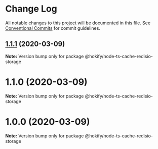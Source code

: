 # Change Log

All notable changes to this project will be documented in this file.
See [Conventional Commits](https://conventionalcommits.org) for commit guidelines.

## [1.1.1](https://github.com/havsar/node-ts-cache/compare/@hokify/node-ts-cache-redisio-storage@1.1.0...@hokify/node-ts-cache-redisio-storage@1.1.1) (2020-03-09)

**Note:** Version bump only for package @hokify/node-ts-cache-redisio-storage





# 1.1.0 (2020-03-09)

**Note:** Version bump only for package @hokify/node-ts-cache-redisio-storage





# 1.0.0 (2020-03-09)

**Note:** Version bump only for package @hokify/node-ts-cache-redisio-storage
